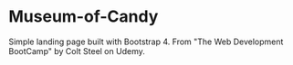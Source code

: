 # Museum-of-Candy
Simple landing page built with Bootstrap 4. From "The Web Development BootCamp" by Colt Steel on Udemy.
